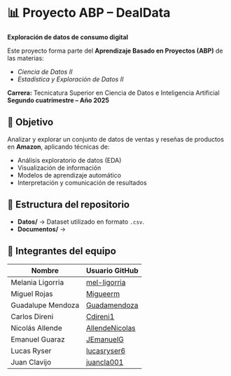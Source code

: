 # 📊 Proyecto ABP – DealData  
**Exploración de datos de consumo digital**  

Este proyecto forma parte del **Aprendizaje Basado en Proyectos (ABP)** de las materias:  
- *Ciencia de Datos II*  
- *Estadística y Exploración de Datos II*  

**Carrera:** Tecnicatura Superior en Ciencia de Datos e Inteligencia Artificial  
**Segundo cuatrimestre – Año 2025**  

## 🎯 Objetivo
Analizar y explorar un conjunto de datos de ventas y reseñas de productos en **Amazon**, aplicando técnicas de:  
- Análisis exploratorio de datos (EDA)  
- Visualización de información  
- Modelos de aprendizaje automático  
- Interpretación y comunicación de resultados  


## 📂 Estructura del repositorio
- **Datos/** → Dataset utilizado en formato `.csv`.  
- **Documentos/** → 
  
## 👥 Integrantes del equipo

| Nombre             | Usuario GitHub                           |
|--------------------|------------------------------------------|
| Melania Ligorria   | [mel-ligorria](https://github.com/mel-ligorria) |
| Miguel Rojas       | [Migueerm](https://github.com/Migueerm)  |
| Guadalupe Mendoza  | [Guadamendoza](https://github.com/Guadamendoza)                                        |
| Carlos Direni      | [Cdireni1](https://github.com/Cdireni1)  |
| Nicolás Allende    | [AllendeNicolas](https://github.com/AllendeNicolas) |
| Emanuel Guaraz     | [JEmanuelG](https://github.com/JEmanuelG) |
| Lucas Ryser        | [lucasryser6](https://github.com/lucasryser6) |
| Juan Clavijo       | [juancla001](https://github.com/juancla001)                                       |


